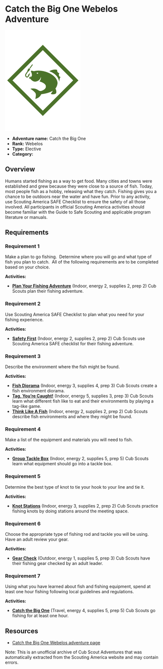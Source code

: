 # Catch the Big One Webelos Adventure

![Catch the Big One Webelos adventure belt loop](images/catch-the-big-one.jpg)

- **Adventure name:** Catch the Big One
- **Rank:** Webelos
- **Type:** Elective
- **Category:** 

## Overview

Humans started fishing as a way to get food. Many cities and towns were established and grew because they were close to a source of fish. Today, most people fish as a hobby, releasing what they catch. Fishing gives you a chance to be outdoors near the water and have fun. Prior to any activity, use Scouting America SAFE Checklist to ensure the safety of all those involved. All participants in official Scouting America activities should become familiar with the Guide to Safe Scouting and applicable program literature or manuals.

## Requirements

### Requirement 1

Make a plan to go fishing.  Determine where you will go and what type of fish you plan to catch.  All of the following requirements are to be completed based on your choice.

**Activities:**

- **[Plan Your Fishing Adventure](https://www.scouting.org/cub-scout-activities/plan-your-fishing-adventure/)** (Indoor, energy 2, supplies 2, prep 2)
  Cub Scouts plan their fishing adventure.

### Requirement 2

Use Scouting America SAFE Checklist to plan what you need for your fishing experience.

**Activities:**

- **[Safety First](https://www.scouting.org/cub-scout-activities/safety-first-webelos/)** (Indoor, energy 2, supplies 2, prep 2)
  Cub Scouts use Scouting America SAFE checklist for their fishing adventure.

### Requirement 3

Describe the environment where the fish might be found.

**Activities:**

- **[Fish Diorama](https://www.scouting.org/cub-scout-activities/fish-diorama/)** (Indoor, energy 3, supplies 4, prep 3)
  Cub Scouts create a fish environment diorama.
- **[Tag, You’re Caught!](https://www.scouting.org/cub-scout-activities/tag-youre-caught/)** (Indoor, energy 5, supplies 3, prep 3)
  Cub Scouts learn what different fish like to eat and their environments by playing a tag-like game.
- **[Think Like A Fish](https://www.scouting.org/cub-scout-activities/think-like-a-fish/)** (Indoor, energy 2, supplies 2, prep 2)
  Cub Scouts describe fish environments and where they might be found.

### Requirement 4

Make a list of the equipment and materials you will need to fish.

**Activities:**

- **[Group Tackle Box](https://www.scouting.org/cub-scout-activities/group-tackle-box/)** (Indoor, energy 2, supplies 5, prep 5)
  Cub Scouts learn what equipment should go into a tackle box.

### Requirement 5

Determine the best type of knot to tie your hook to your line and tie it.

**Activities:**

- **[Knot Stations](https://www.scouting.org/cub-scout-activities/knot-stations/)** (Indoor, energy 3, supplies 2, prep 2)
  Cub Scouts practice fishing knots by doing stations around the meeting space.

### Requirement 6

Choose the appropriate type of fishing rod and tackle you will be using.  Have an adult review your gear.

**Activities:**

- **[Gear Check](https://www.scouting.org/cub-scout-activities/gear-check-webelos/)** (Outdoor, energy 1, supplies 5, prep 3)
  Cub Scouts have their fishing gear checked by an adult leader.

### Requirement 7

Using what you have learned about fish and fishing equipment, spend at least one hour fishing following local guidelines and regulations.

**Activities:**

- **[Catch the Big One](https://www.scouting.org/cub-scout-activities/catch-the-big-one/)** (Travel, energy 4, supplies 5, prep 5)
  Cub Scouts go fishing for at least one hour.


## Resources

- [Catch the Big One Webelos adventure page](https://www.scouting.org/cub-scout-adventures/catch-the-big-one/)

Note: This is an unofficial archive of Cub Scout Adventures that was automatically extracted from the Scouting America website and may contain errors.